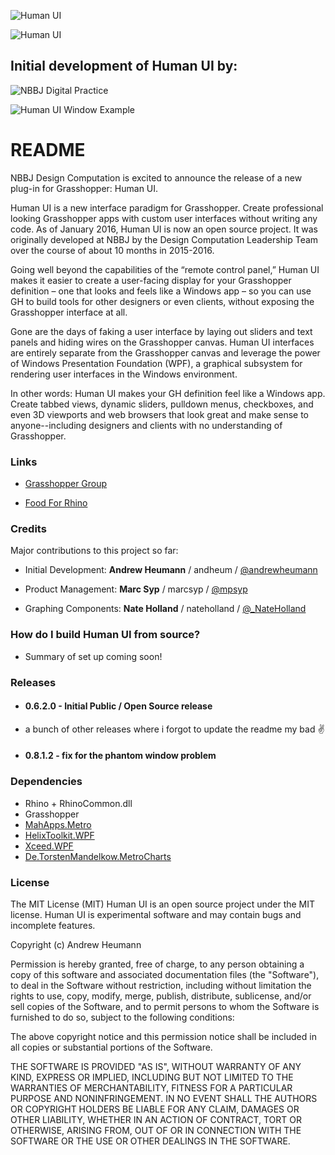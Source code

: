 ![Human UI](https://bytebucket.org/andheum/humanui/raw/0a6f7363f636fd73cb13962cb766af6354078305/SupportingMaterials/Icon-sm.png "Human UI Logo")

![Human UI](https://bytebucket.org/andheum/humanui/raw/14a8fde782f47a804ee68263b62447c114670fb9/SupportingMaterials/Logo2.png "Human UI")

## Initial development of Human UI by: ##
![NBBJ Digital Practice](https://bytebucket.org/andheum/humanui/raw/1f7dbf4f739ee5afdd0be025e6d9459a77599818/SupportingMaterials/nbbj-digitalPractice_med.png "NBBJ Digital Practice") 



![Human UI Window Example](https://bytebucket.org/andheum/humanui/raw/6f144b09295e991a4e42db0a0414999d34640344/SupportingMaterials/SimpleExample3_sm.gif)

# README #
NBBJ Design Computation is excited to announce the release of a new plug-in for Grasshopper: Human UI. 

Human UI is a new interface paradigm for Grasshopper. Create professional looking Grasshopper apps with custom user interfaces without writing any code.
As of January 2016, Human UI is now an open source project. It was originally developed at NBBJ by the Design Computation Leadership Team over the course of about 10 months in 2015-2016.

Going well beyond the capabilities of the “remote control panel,” Human UI makes it easier to create a user-facing display for your Grasshopper definition – one that looks and feels like a Windows app – so you can use GH to build tools for other designers or even clients, without exposing the Grasshopper interface at all.

Gone are the days of faking a user interface by laying out sliders and text panels and hiding wires on the Grasshopper canvas. Human UI interfaces are entirely separate from the Grasshopper canvas and leverage the power of Windows Presentation Foundation (WPF), a graphical subsystem for rendering user interfaces in the Windows environment.

In other words: Human UI makes your GH definition feel like a Windows app. Create tabbed views, dynamic sliders, pulldown menus, checkboxes, and even 3D viewports and web browsers that look great and make sense to anyone--including designers and clients with no understanding of Grasshopper.

### Links ###

* [Grasshopper Group](http://www.grasshopper3d.com/group/human-ui)

* [Food For Rhino](http://www.food4Rhino.com/project/human-ui) 

### Credits ###
Major contributions to this project so far:

* Initial Development: **Andrew Heumann** / andheum / [@andrewheumann](https://twitter.com/andrewheumann)

* Product Management: **Marc Syp** / marcsyp / [@mpsyp](https://twitter.com/mpsyp)

* Graphing Components: **Nate Holland** / nateholland / [@_NateHolland](https://twitter.com/_NateHolland)


### How do I build Human UI from source? ###
* Summary of set up coming soon!

### Releases ###
* #### 0.6.2.0 - Initial Public / Open Source release
* a bunch of other releases where i forgot to update the readme my bad ✌
* #### 0.8.1.2 - fix for the phantom window problem



### Dependencies ###
* Rhino + RhinoCommon.dll
* Grasshopper
* [MahApps.Metro](https://github.com/MahApps/MahApps.Metro)
* [HelixToolkit.WPF](https://github.com/helix-toolkit)
* [Xceed.WPF](http://wpftoolkit.codeplex.com/)
* [De.TorstenMandelkow.MetroCharts](https://modernuicharts.codeplex.com/)


### License ###
The MIT License (MIT)
Human UI is an open source project under the MIT license. Human UI is experimental software and may contain bugs and incomplete features.

Copyright (c) Andrew Heumann

Permission is hereby granted, free of charge, to any person obtaining a copy of this software and associated documentation files (the "Software"), to deal in the Software without restriction, including without limitation the rights to use, copy, modify, merge, publish, distribute, sublicense, and/or sell copies of the Software, and to permit persons to whom the Software is furnished to do so, subject to the following conditions:

The above copyright notice and this permission notice shall be included in all copies or substantial portions of the Software.

THE SOFTWARE IS PROVIDED "AS IS", WITHOUT WARRANTY OF ANY KIND, EXPRESS OR IMPLIED, INCLUDING BUT NOT LIMITED TO THE WARRANTIES OF MERCHANTABILITY, FITNESS FOR A PARTICULAR PURPOSE AND NONINFRINGEMENT. IN NO EVENT SHALL THE AUTHORS OR COPYRIGHT HOLDERS BE LIABLE FOR ANY CLAIM, DAMAGES OR OTHER LIABILITY, WHETHER IN AN ACTION OF CONTRACT, TORT OR OTHERWISE, ARISING FROM, OUT OF OR IN CONNECTION WITH THE SOFTWARE OR THE USE OR OTHER DEALINGS IN THE SOFTWARE.